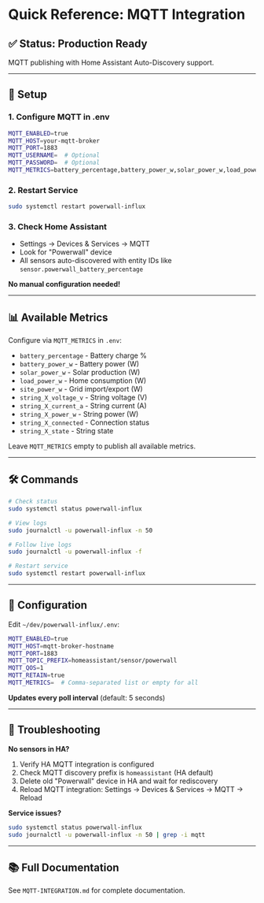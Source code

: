 # Quick Reference: MQTT Integration

## ✅ Status: Production Ready

MQTT publishing with Home Assistant Auto-Discovery support.

---

## 🚀 Setup

### 1. Configure MQTT in .env

```bash
MQTT_ENABLED=true
MQTT_HOST=your-mqtt-broker
MQTT_PORT=1883
MQTT_USERNAME=  # Optional
MQTT_PASSWORD=  # Optional
MQTT_METRICS=battery_percentage,battery_power_w,solar_power_w,load_power_w,site_power_w
```

### 2. Restart Service

```bash
sudo systemctl restart powerwall-influx
```

### 3. Check Home Assistant

- Settings → Devices & Services → MQTT
- Look for "Powerwall" device
- All sensors auto-discovered with entity IDs like `sensor.powerwall_battery_percentage`

**No manual configuration needed!**

---

## 📊 Available Metrics

Configure via `MQTT_METRICS` in `.env`:

- `battery_percentage` - Battery charge %
- `battery_power_w` - Battery power (W)
- `solar_power_w` - Solar production (W)
- `load_power_w` - Home consumption (W)
- `site_power_w` - Grid import/export (W)
- `string_X_voltage_v` - String voltage (V)
- `string_X_current_a` - String current (A)
- `string_X_power_w` - String power (W)
- `string_X_connected` - Connection status
- `string_X_state` - String state

Leave `MQTT_METRICS` empty to publish all available metrics.

---

## 🛠️ Commands

```bash
# Check status
sudo systemctl status powerwall-influx

# View logs
sudo journalctl -u powerwall-influx -n 50

# Follow live logs
sudo journalctl -u powerwall-influx -f

# Restart service
sudo systemctl restart powerwall-influx
```

---

## 🔧 Configuration

Edit `~/dev/powerwall-influx/.env`:

```bash
MQTT_ENABLED=true
MQTT_HOST=mqtt-broker-hostname
MQTT_PORT=1883
MQTT_TOPIC_PREFIX=homeassistant/sensor/powerwall
MQTT_QOS=1
MQTT_RETAIN=true
MQTT_METRICS=  # Comma-separated list or empty for all
```

**Updates every poll interval** (default: 5 seconds)

---

## 🐛 Troubleshooting

**No sensors in HA?**
1. Verify HA MQTT integration is configured
2. Check MQTT discovery prefix is `homeassistant` (HA default)
3. Delete old "Powerwall" device in HA and wait for rediscovery
4. Reload MQTT integration: Settings → Devices & Services → MQTT → Reload

**Service issues?**
```bash
sudo systemctl status powerwall-influx
sudo journalctl -u powerwall-influx -n 50 | grep -i mqtt
```

---

## 📚 Full Documentation

See `MQTT-INTEGRATION.md` for complete documentation.

````
